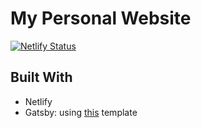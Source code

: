 # My Personal Website
[![Netlify Status](https://api.netlify.com/api/v1/badges/293d78e9-e0af-4a58-82c5-255596fddd5a/deploy-status)](https://app.netlify.com/sites/matthewbordas/deploys)

## Built With
- Netlify
- Gatsby: using [this](https://www.gatsbyjs.com/starters/rolwin100/rolwinreevan_gatsby_blog/) template
